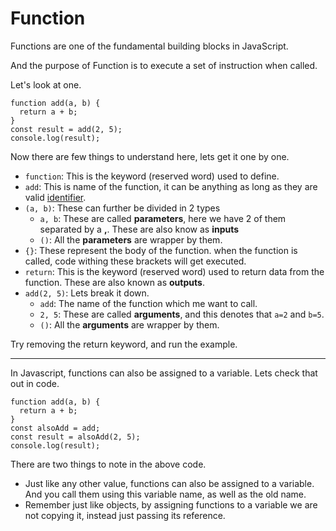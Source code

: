 # Function

Functions are one of the fundamental building blocks in JavaScript.

And the purpose of Function is to execute a set of instruction when called.

Let's look at one.

```javascript,editable
function add(a, b) {
  return a + b;
}
const result = add(2, 5);
console.log(result);
```

Now there are few things to understand here, lets get it one by one.

- `function`: This is the keyword (reserved word) used to define.
- `add`: This is name of the function, it can be anything as long as they are valid [identifier]().
- `(a, b)`: These can further be divided in 2 types
  - `a, b`: These are called **parameters**, here we have 2 of them separated by a **,**. These are also know as **inputs**
  - `()`: All the **parameters** are wrapper by them.
- `{}`: These represent the body of the function. when the function is called, code withing these brackets will get executed.
- `return`: This is the keyword (reserved word) used to return data from the function. These are also known as **outputs**.
- `add(2, 5)`: Lets break it down.
  - `add`: The name of the function which me want to call.
  - `2, 5`: These are called **arguments**, and this denotes that `a=2` and `b=5`.
  - `()`: All the **arguments** are wrapper by them.

Try removing the return keyword, and run the example.

---

In Javascript, functions can also be assigned to a variable. Lets check that out in code.

```javascript,editable
function add(a, b) {
  return a + b;
}
const alsoAdd = add;
const result = alsoAdd(2, 5);
console.log(result);
```

There are two things to note in the above code.

- Just like any other value, functions can also be assigned to a variable. And you call them using this variable name, as well as the old name.
- Remember just like objects, by assigning functions to a variable we are not copying it, instead just passing its reference.
